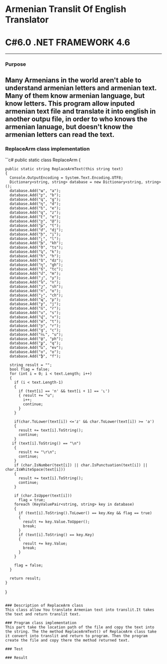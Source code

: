 
# Armenian Translit Of English Translator
# C#6.0  .NET FRAMEWORK 4.6
----

### Purpose

Many Armenians in the world aren't able to understand armenian letters and armenian text. Many of them know armenian language, but know letters. This program allow inputed armenian text file  and translate it into english in another outpu file, in order to who knows the armenian lanuage, but doesn't know the armenian letters can read the text.
----
### ReplaceArm class implementation

՝՝՝c#
public static class ReplaceArm
  {

    public static string ReplaceArmText(this string text)
    {
      Console.OutputEncoding = System.Text.Encoding.UTF8;
      Dictionary<string, string> database = new Dictionary<string, string>();
      database.Add("ա", "a");
      database.Add("բ", "b");
      database.Add("գ", "g");
      database.Add("դ", "d");
      database.Add("ե", "e");
      database.Add("զ", "z");
      database.Add("է", "e");
      database.Add("ը", "@");
      database.Add("թ", "t");
      database.Add("ժ", "dj");
      database.Add("ի", "i");
      database.Add("լ", "l");
      database.Add("խ", "kh");
      database.Add("ծ", "ts");
      database.Add("կ", "k");
      database.Add("հ", "h");
      database.Add("ձ", "dz");
      database.Add("ղ", "gh");
      database.Add("ճ", "tc");
      database.Add("մ", "m");
      database.Add("յ", "y");
      database.Add("ն", "n");
      database.Add("շ", "sh");
      database.Add("ո", "o");
      database.Add("չ", "ch");
      database.Add("պ", "p");
      database.Add("ջ", "j");
      database.Add("ռ", "r");
      database.Add("ս", "s");
      database.Add("վ", "v");
      database.Add("տ", "t");
      database.Add("ր", "r");
      database.Add("ց", "c");
      database.Add("ու", "u");
      database.Add("փ", "ph");
      database.Add("ք", "q");
      database.Add("և", "ev");
      database.Add("օ", "o");
      database.Add("ֆ", "f");

      string result = "";
      bool flag = false;
      for (int i = 0; i < text.Length; i++)
      {
        if (i < text.Length-1)
        {
          if (text[i] == 'ո' && text[i + 1] == 'ւ')
          { result += "u";
            i++;
            continue;
          }
        }

        if(char.ToLower(text[i]) <='z' && char.ToLower(text[i]) >= 'a')
        {
          result += text[i].ToString();
          continue;
        }
       if (text[i].ToString() == "\n")
        {
          result += "\r\n";
          continue;
        }
        if (char.IsNumber(text[i]) || char.IsPunctuation(text[i]) || char.IsWhiteSpace(text[i]))
        {
          result += text[i].ToString();
          continue;
        }

        if (char.IsUpper(text[i]))
          flag = true;
        foreach (KeyValuePair<string, string> key in database)
        {         
          if (text[i].ToString().ToLower() == key.Key && flag == true)
          {
            result += key.Value.ToUpper();
            break;
          }
          if (text[i].ToString() == key.Key)
          {
            result += key.Value;
            break;
          }            
        }

        flag = false;
      }
            
      return result;
    }
  }
```

### Description of ReplaceArm class
This class allow You translate Armenian text into translit.It takes the text and return translit text.

### Program class implementation 
This part take the location path of the file and copy the text into the string. The the method ReplaceArmText() of ReplaceArm class take it convert into translit and return to program. Then the program create the file and copy there the method returned text.

### Test 

### Result
